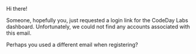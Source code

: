 Hi there!

Someone, hopefully you, just requested a login link for the CodeDay Labs dashboard. Unfortunately, we could not find
any accounts associated with this email.

Perhaps you used a different email when registering?